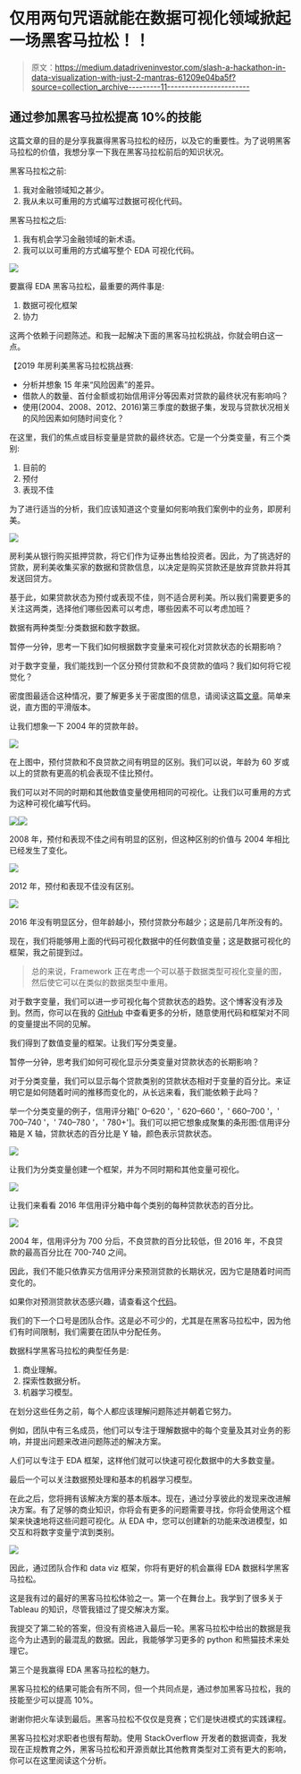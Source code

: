 # 仅用两句咒语就能在数据可视化领域掀起一场黑客马拉松！！

> 原文：<https://medium.datadriveninvestor.com/slash-a-hackathon-in-data-visualization-with-just-2-mantras-61209e04ba5f?source=collection_archive---------11----------------------->

## 通过参加黑客马拉松提高 10%的技能

这篇文章的目的是分享我赢得黑客马拉松的经历，以及它的重要性。为了说明黑客马拉松的价值，我想分享一下我在黑客马拉松前后的知识状况。

黑客马拉松之前:

1.  我对金融领域知之甚少。
2.  我从未以可重用的方式编写过数据可视化代码。

黑客马拉松之后:

1.  我有机会学习金融领域的新术语。
2.  我可以以可重用的方式编写整个 EDA 可视化代码。

![](img/662ef62ec0dff6e04f68387c9aaed490.png)

要赢得 EDA 黑客马拉松，最重要的两件事是:

1.  数据可视化框架
2.  协力

这两个依赖于问题陈述。和我一起解决下面的黑客马拉松挑战，你就会明白这一点。

【2019 年房利美黑客马拉松挑战赛:

*   分析并想象 15 年来“风险因素”的差异。
*   借款人的数量、首付金额或初始信用评分等因素对贷款的最终状况有影响吗？
*   使用(2004、2008、2012、2016)第三季度的数据子集，发现与贷款状况相关的风险因素如何随时间变化？

在这里，我们的焦点或目标变量是贷款的最终状态。它是一个分类变量，有三个类别:

1.  目前的
2.  预付
3.  表现不佳

为了进行适当的分析，我们应该知道这个变量如何影响我们案例中的业务，即房利美。

![](img/7420ef0a7c9c0d6c60f02489a9355bee.png)

房利美从银行购买抵押贷款，将它们作为证券出售给投资者。因此，为了挑选好的贷款，房利美收集买家的数据和贷款信息，以决定是购买贷款还是放弃贷款并将其发送回贷方。

基于此，如果贷款状态为预付或表现不佳，则不适合房利美。所以我们需要更多的关注这两类，选择他们哪些因素可以考虑，哪些因素不可以考虑加班？

数据有两种类型:分类数据和数字数据。

暂停一分钟，思考一下我们如何根据数字变量来可视化对贷款状态的长期影响？

对于数字变量，我们能找到一个区分预付贷款和不良贷款的值吗？我们如何将它视觉化？

密度图最适合这种情况，要了解更多关于密度图的信息，请阅读这篇[文章](https://towardsdatascience.com/histograms-and-density-plots-in-python-f6bda88f5ac0)。简单来说，直方图的平滑版本。

让我们想象一下 2004 年的贷款年龄。

![](img/3921ca617a0e0801efa7d2a9b17cd95a.png)

在上图中，预付贷款和不良贷款之间有明显的区别。我们可以说，年龄为 60 岁或以上的贷款有更高的机会表现不佳比预付。

我们可以对不同的时期和其他数值变量使用相同的可视化。让我们以可重用的方式为这种可视化编写代码。

![](img/46f555b7f8259001eabc620c8b196d2d.png)![](img/f47061b94e172ad30719edbb3b0b9e23.png)

2008 年，预付和表现不佳之间有明显的区别，但这种区别的价值与 2004 年相比已经发生了变化。

![](img/1df2a3ede5bea0656b77ee68d2b8279a.png)

2012 年，预付和表现不佳没有区别。

![](img/6bed8d4d603e09a7f0563de7117d6815.png)

2016 年没有明显区分，但年龄越小，预付贷款分布越少；这是前几年所没有的。

现在，我们将能够用上面的代码可视化数据中的任何数值变量；这是数据可视化的框架，我之前提到过。

> 总的来说，Framework 正在考虑一个可以基于数据类型可视化变量的图，然后使它可以在类似的数据类型中重用。

对于数字变量，我们可以进一步可视化每个贷款状态的趋势。这个博客没有涉及到。然而，你可以在我的 [GitHub](https://github.com/kalyanpesala17/Hackathon-by-Fanniemae/blob/master/each_year.ipynb) 中查看更多的分析，随意使用代码和框架对不同的变量提出不同的见解。

我们得到了数值变量的框架。让我们写分类变量。

暂停一分钟，思考我们如何可视化显示分类变量对贷款状态的长期影响？

对于分类变量，我们可以显示每个贷款类别的贷款状态相对于变量的百分比。来证明它是如何随着时间的推移而变化的，从长远来看，我们能依赖于此吗？

举一个分类变量的例子，信用评分箱[' 0–620 '，' 620–660 '，' 660–700 '，' 700–740 '，' 740–780 '，' 780+']。我们可以把它想象成聚集的条形图:信用评分箱是 X 轴，贷款状态的百分比是 Y 轴，颜色表示贷款状态。

![](img/c5392f864f42140228198828ee8c2ef7.png)

让我们为分类变量创建一个框架，并为不同时期和其他变量可视化。

![](img/2f46176e1ec457f04d371bc1a071d9df.png)

让我们来看看 2016 年信用评分箱中每个类别的每种贷款状态的百分比。

![](img/24e73125b0136e74ac7a686a1cd5b75a.png)

2004 年，信用评分为 700 分后，不良贷款的百分比较低，但 2016 年，不良贷款的最高百分比在 700-740 之间。

因此，我们不能只依靠买方信用评分来预测贷款的长期状况，因为它是随着时间而变化的。

如果你对预测贷款状态感兴趣，请查看这个[代码](https://github.com/kalyanpesala17/Hackathon-by-Fanniemae/blob/master/full_pipeline_2004%20(1).ipynb)。

我们的下一个口号是团队合作。这是必不可少的，尤其是在黑客马拉松中，因为他们有时间限制，我们需要在团队中分配任务。

数据科学黑客马拉松的典型任务是:

1.  商业理解。
2.  探索性数据分析。
3.  机器学习模型。

在划分这些任务之前，每个人都应该理解问题陈述并朝着它努力。

例如，团队中有三名成员，他们可以专注于理解数据中的每个变量及其对业务的影响，并提出问题来改进问题陈述的解决方案。

人们可以专注于 EDA 框架，这样他们就可以快速可视化数据中的大多数变量。

最后一个可以关注数据预处理和基本的机器学习模型。

在此之后，您将拥有该解决方案的基本版本。现在，通过分享彼此的发现来改进解决方案。有了足够的商业知识，你将会有更多的问题需要寻找，你将会使用这个框架来快速地将这些问题可视化。从 EDA 中，您可以创建新的功能来改进模型，如交互和将数字变量宁滨到类别。

![](img/58badce5605305b0e3e21b759fb76eca.png)

因此，通过团队合作和 data viz 框架，你将有更好的机会赢得 EDA 数据科学黑客马拉松。

这是我有过的最好的黑客马拉松体验之一。第一个在舞台上。我学到了很多关于 Tableau 的知识，尽管我错过了提交解决方案。

我提交了第二轮的答案，但没有资格进入最后一轮。黑客马拉松中给出的数据是我迄今为止遇到的最混乱的数据。因此，我能够学习更多的 python 和熊猫技术来处理它。

第三个是我赢得 EDA 黑客马拉松的魅力。

黑客马拉松的结果可能会有所不同，但一个共同点是，通过参加黑客马拉松，我的技能至少可以提高 10%。

谢谢你把火车读到最后。黑客马拉松不仅仅是竞赛；它们是快进模式的实践课程。

黑客马拉松对求职者也很有帮助。使用 StackOverflow 开发者的数据调查，我发现在正规教育之外，黑客马拉松和开源贡献比其他教育类型对工资有更大的影响，你可以在这里阅读这个分析。